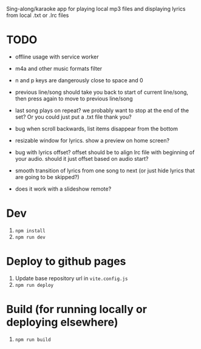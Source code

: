 Sing-along/karaoke app for playing local mp3 files and displaying lyrics from local .txt or .lrc files

# TODO

- offline usage with service worker
- m4a and other music formats filter
- n and p keys are dangerously close to space and 0
- previous line/song should take you back to start of current line/song, then press again to move to previous line/song 
- last song plays on repeat? we probably want to stop at the end of the set? Or you could just put a .txt file thank you?
- bug when scroll backwards, list items disappear from the bottom
- resizable window for lyrics. show a preview on home screen?
- bug with lyrics offset? offset should be to align lrc file with beginning of your audio. should it just offset based on audio start?
- smooth transition of lyrics from one song to next (or just hide lyrics that are going to be skipped?)

- does it work with a slideshow remote?

# Dev

1. `npm install`
1. `npm run dev` 

# Deploy to github pages

1. Update base repository url in `vite.config.js`
1. `npm run deploy`

# Build (for running locally or deploying elsewhere)

1. `npm run build`
